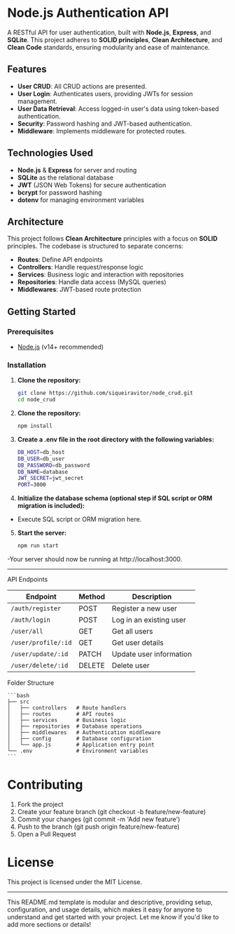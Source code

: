 # Node.js Authentication API

A RESTful API for user authentication, built with **Node.js**, **Express**, and **SQLite**. This project adheres to **SOLID principles**, **Clean Architecture**, and **Clean Code** standards, ensuring modularity and ease of maintenance.

## Features

- **User CRUD**: All CRUD actions are presented.
- **User Login**: Authenticates users, providing JWTs for session management.
- **User Data Retrieval**: Access logged-in user's data using token-based authentication.
- **Security**: Password hashing and JWT-based authentication.
- **Middleware**: Implements middleware for protected routes.

## Technologies Used

- **Node.js** & **Express** for server and routing
- **SQLite** as the relational database
- **JWT** (JSON Web Tokens) for secure authentication
- **bcrypt** for password hashing
- **dotenv** for managing environment variables

## Architecture

This project follows **Clean Architecture** principles with a focus on **SOLID** principles. The codebase is structured to separate concerns:

- **Routes**: Define API endpoints
- **Controllers**: Handle request/response logic
- **Services**: Business logic and interaction with repositories
- **Repositories**: Handle data access (MySQL queries)
- **Middlewares**: JWT-based route protection

## Getting Started

### Prerequisites

- [Node.js](https://nodejs.org/) (v14+ recommended)

### Installation

1. **Clone the repository:**
   ```bash
   git clone https://github.com/siqueiravitor/node_crud.git
   cd node_crud

2. **Clone the repository:**
    ```bash
    npm install

3. **Create a .env file in the root directory with the following variables:**
    ```bash
    DB_HOST=db_host
    DB_USER=db_user
    DB_PASSWORD=db_password
    DB_NAME=database
    JWT_SECRET=jwt_secret
    PORT=3000

4. **Initialize the database schema (optional step if SQL script or ORM migration is included):**
- Execute SQL script or ORM migration here.

5. **Start the server:**

    ```bash
    npm run start

-Your server should now be running at http://localhost:3000.

---

API Endpoints

| Endpoint             | Method  | Description             |
| -------------------- | ------- | ----------------------- |
| `/auth/register`     |  POST   | Register a new user     |
| `/auth/login`        |  POST   | Log in an existing user |
| `/user/all`          |  GET    | Get all users           |
| `/user/profile/:id`  |  GET    | Get user details        |
| `/user/update/:id`   |  PATCH  | Update user information |
| `/user/delete/:id`   |  DELETE | Delete user             |

Folder Structure

    ```bash
    ├── src
    │   ├── controllers   # Route handlers
    │   ├── routes        # API routes
    │   ├── services      # Business logic
    │   ├── repositories  # Database operations
    │   ├── middlewares   # Authentication middleware
    │   ├── config        # Database configuration
    │   └── app.js        # Application entry point
    └── .env              # Environment variables
    ```

# Contributing
1. Fork the project
2. Create your feature branch (git checkout -b feature/new-feature)
3. Commit your changes (git commit -m 'Add new feature')
4. Push to the branch (git push origin feature/new-feature)
4. Open a Pull Request

# License
This project is licensed under the MIT License.


---

This README.md template is modular and descriptive, providing setup, configuration, and usage details, which makes it easy for anyone to understand and get started with your project. Let me know if you'd like to add more sections or details!